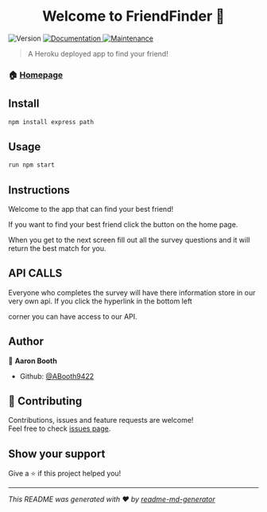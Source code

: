 <h1 align="center">Welcome to FriendFinder 👋</h1>
<p>
  <img alt="Version" src="https://img.shields.io/badge/version-1.0.0-blue.svg?cacheSeconds=2592000" />
  <a href="https://github.com/ABooth9422/FriendFinder#readme">
    <img alt="Documentation" src="https://img.shields.io/badge/documentation-yes-brightgreen.svg" target="_blank" />
  </a>
  <a href="https://github.com/ABooth9422/FriendFinder/graphs/commit-activity">
    <img alt="Maintenance" src="https://img.shields.io/badge/Maintained%3F-yes-green.svg" target="_blank" />
  </a>
</p>

> A Heroku deployed app to find your friend!

### 🏠 [Homepage](https://github.com/ABooth9422/FriendFinder)

## Install

```sh
npm install express path
```

## Usage

```sh
run npm start
```
## Instructions

Welcome to the app that can find your best friend!

If you want to find your best friend click the button on the home page.

When you get to the next screen fill out all the survey questions and it will return the best match for you.

## API CALLS

Everyone who completes the survey will have there information store in our very own api. If you click the hyperlink in the bottom left 

corner you can have access to our API.



## Author

👤 **Aaron Booth**

* Github: [@ABooth9422](https://github.com/ABooth9422)

## 🤝 Contributing

Contributions, issues and feature requests are welcome!<br />Feel free to check [issues page](https://github.com/ABooth9422/FriendFinder/issues).

## Show your support

Give a ⭐️ if this project helped you!

***
_This README was generated with ❤️ by [readme-md-generator](https://github.com/kefranabg/readme-md-generator)_